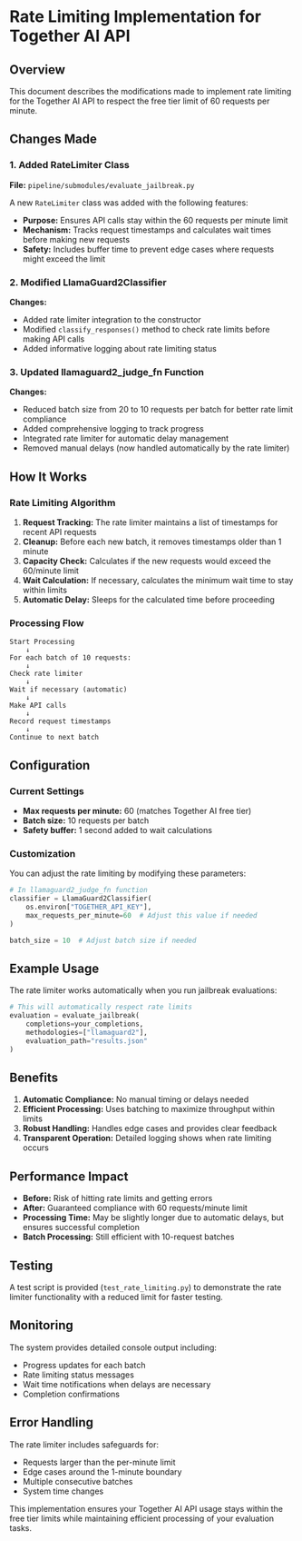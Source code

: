 # Rate Limiting Implementation for Together AI API

## Overview

This document describes the modifications made to implement rate limiting for the Together AI API to respect the free tier limit of 60 requests per minute.

## Changes Made

### 1. Added RateLimiter Class

**File:** `pipeline/submodules/evaluate_jailbreak.py`

A new `RateLimiter` class was added with the following features:

- **Purpose:** Ensures API calls stay within the 60 requests per minute limit
- **Mechanism:** Tracks request timestamps and calculates wait times before making new requests
- **Safety:** Includes buffer time to prevent edge cases where requests might exceed the limit

### 2. Modified LlamaGuard2Classifier

**Changes:**
- Added rate limiter integration to the constructor
- Modified `classify_responses()` method to check rate limits before making API calls
- Added informative logging about rate limiting status

### 3. Updated llamaguard2_judge_fn Function

**Changes:**
- Reduced batch size from 20 to 10 requests per batch for better rate limit compliance
- Added comprehensive logging to track progress
- Integrated rate limiter for automatic delay management
- Removed manual delays (now handled automatically by the rate limiter)

## How It Works

### Rate Limiting Algorithm

1. **Request Tracking:** The rate limiter maintains a list of timestamps for recent API requests
2. **Cleanup:** Before each new batch, it removes timestamps older than 1 minute
3. **Capacity Check:** Calculates if the new requests would exceed the 60/minute limit
4. **Wait Calculation:** If necessary, calculates the minimum wait time to stay within limits
5. **Automatic Delay:** Sleeps for the calculated time before proceeding

### Processing Flow

```
Start Processing
    ↓
For each batch of 10 requests:
    ↓
Check rate limiter
    ↓
Wait if necessary (automatic)
    ↓
Make API calls
    ↓
Record request timestamps
    ↓
Continue to next batch
```

## Configuration

### Current Settings

- **Max requests per minute:** 60 (matches Together AI free tier)
- **Batch size:** 10 requests per batch
- **Safety buffer:** 1 second added to wait calculations

### Customization

You can adjust the rate limiting by modifying these parameters:

```python
# In llamaguard2_judge_fn function
classifier = LlamaGuard2Classifier(
    os.environ["TOGETHER_API_KEY"], 
    max_requests_per_minute=60  # Adjust this value if needed
)

batch_size = 10  # Adjust batch size if needed
```

## Example Usage

The rate limiter works automatically when you run jailbreak evaluations:

```python
# This will automatically respect rate limits
evaluation = evaluate_jailbreak(
    completions=your_completions,
    methodologies=["llamaguard2"],
    evaluation_path="results.json"
)
```

## Benefits

1. **Automatic Compliance:** No manual timing or delays needed
2. **Efficient Processing:** Uses batching to maximize throughput within limits
3. **Robust Handling:** Handles edge cases and provides clear feedback
4. **Transparent Operation:** Detailed logging shows when rate limiting occurs

## Performance Impact

- **Before:** Risk of hitting rate limits and getting errors
- **After:** Guaranteed compliance with 60 requests/minute limit
- **Processing Time:** May be slightly longer due to automatic delays, but ensures successful completion
- **Batch Processing:** Still efficient with 10-request batches

## Testing

A test script is provided (`test_rate_limiting.py`) to demonstrate the rate limiter functionality with a reduced limit for faster testing.

## Monitoring

The system provides detailed console output including:

- Progress updates for each batch
- Rate limiting status messages
- Wait time notifications when delays are necessary
- Completion confirmations

## Error Handling

The rate limiter includes safeguards for:

- Requests larger than the per-minute limit
- Edge cases around the 1-minute boundary
- Multiple consecutive batches
- System time changes

This implementation ensures your Together AI API usage stays within the free tier limits while maintaining efficient processing of your evaluation tasks.
